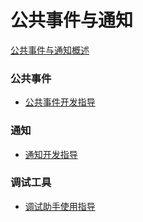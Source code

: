 # 公共事件与通知

[公共事件与通知概述](notification-brief)

### 公共事件

* [公共事件开发指导](common-event.md)

### 通知

* [通知开发指导](notification.md)



### 调试工具

* [调试助手使用指导](assistant-guidelines.md)